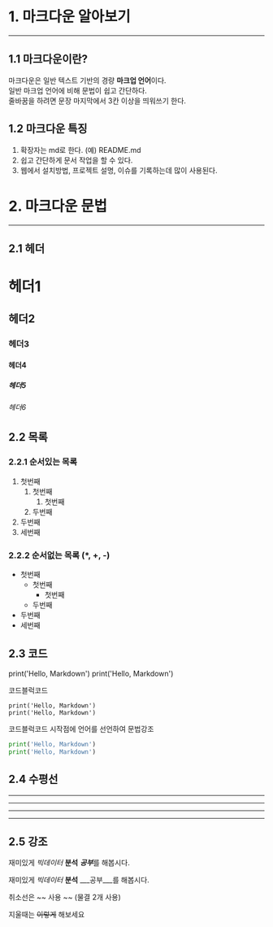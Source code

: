 # 1. 마크다운 알아보기
---

## 1.1 마크다운이란?
마크다운은 일반 텍스트 기반의 경량 **마크업 언어**이다.   
일반 마크업 언어에 비해 문법이 쉽고 간단하다.   
줄바꿈을 하려면 문장 마지막에서 3칸 이상을 띄워쓰기 한다.   

## 1.2 마크다운 특징
1. 확장자는 md로 한다. (예) README.md
2. 쉽고 간단하게 문서 작업을 할 수 있다.
3. 웹에서 설치방법, 프로젝트 설명, 이슈를 기록하는데 많이 사용된다.


# 2. 마크다운 문법
---

## 2.1 헤더

# 헤더1
## 헤더2
### 헤더3
#### 헤더4
##### 헤더5
###### 헤더6

## 2.2 목록
### 2.2.1 순서있는 목록
1. 첫번째
    1. 첫번째
        1. 첫번째
    2. 두번째
2. 두번째
3. 세번째

### 2.2.2 순서없는 목록 (*, +, -)
* 첫번째
    * 첫번째
        * 첫번째
    * 두번째
* 두번째
* 세번째

## 2.3 코드
print('Hello, Markdown')
print('Hello, Markdown')

코드블럭코드
```
print('Hello, Markdown')
print('Hello, Markdown')
```

코드블럭코드 시작점에 언어를 선언하여 문법강조
```python 
print('Hello, Markdown')
print('Hello, Markdown')
```

## 2.4 수평선
---
***
* * *
- - -

## 2.5 강조
재미있게 *빅데이터* **분석** ***공부***를 해봅시다.

재미있게 _빅데이터_ __분석__ ___공부___를 해봅시다.

취소선은 ~~ 사용 ~~ (물결 2개 사용)

지울때는 ~~이렇게~~ 해보세요